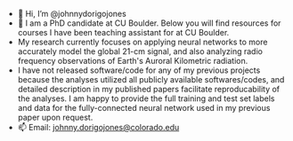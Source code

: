 - 👋 Hi, I’m @johnnydorigojones
- 👀 I am a PhD candidate at CU Boulder. Below you will find resources for courses I have been teaching assistant for at CU Boulder.
- My research currently focuses on applying neural networks to more accurately model the global 21-cm signal, and also analyzing radio frequency observations of Earth's Auroral Kilometric radiation.
- I have not released software/code for any of my previous projects because the analyses utilized all publicly available softwares/codes, and detailed description in my published papers facilitate reproducability of the analyses. I am happy to provide the full training and test set labels and data for the fully-connected neural network used in my previous paper upon request.
- 📫 Email: johnny.dorigojones@colorado.edu
